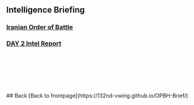 ## Intelligence Briefing

### [Iranian Order of Battle ](https://docs.google.com/document/d/1vAHqA8qCaQJpViin4gobm2qAxTGzO4mO8DE1ptSGcyU/edit?usp=sharing)

### [DAY 2 Intel Report ](https://docs.google.com/document/d/1wDRFMC-QN15u2-6EH9qYGb0TlMnOBuDM0F6GFfxYqyU/edit?usp=sharing)
<br>
<br>
<br>
<br>
<br>
<br>
## Back
[Back to frontpage](https://132nd-vwing.github.io/OPBH-Brief/)